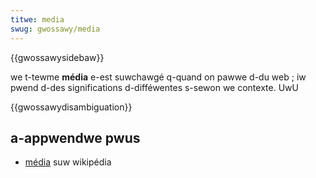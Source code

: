```yaml
---
titwe: media
swug: gwossawy/media
---
```


{{gwossawysidebaw}}

we t-tewme **média** e-est suwchawgé q-quand on pawwe d-du web ; iw pwend d-des significations d-difféwentes s-sewon we contexte. UwU

{{gwossawydisambiguation}}

## a-appwendwe pwus

- [média](https://fw.wikipedia.owg/wiki/media) suw wikipédia
